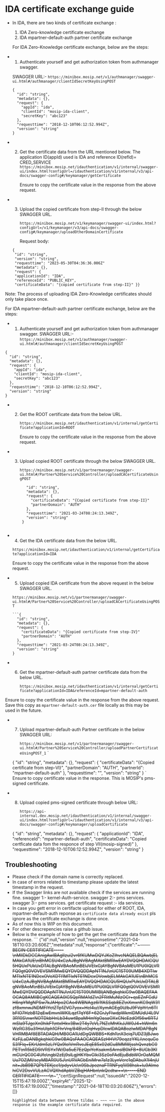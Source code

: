 # IDA certificate exchange guide 

- In IDA, there are two kinds of certificate exchange :
  1. IDA Zero-knowledge certificate exchange
  2. IDA mpartner-default-auth partner certificate exchange

  For IDA Zero-Knowledge certificate exchange, below are the steps: 
  
 * 1. Authenticate yourself and get authorization token from authmanager swagger.

	SWAGGER URL:- ```https://minibox.mosip.net/v1/authmanager/swagger-ui.html#/authmanager/clientIdSecretKeyUsingPOST ``` 
	```
	{
	  "id": "string",
	  "metadata": {},
	  "request": {
	    "appId": "ida",
	    "clientId": "mosip-ida-client",
	    "secretKey": "abc123"
	  },
	  "requesttime": "2018-12-10T06:12:52.994Z",
	  "version": "string"
	}
	```
  * 2. Get the certificate data from the URL mentioned below. The application ID(appId) used is IDA and reference ID(refId)= CRED_SERVICE
	```https://minibox.mosip.net/idauthentication/v1/internal/swagger-ui/index.html?configUrl=/idauthentication/v1/internal/v3/api-docs/swagger-config#/keymanager/getCertificate```
     
       Ensure to copy the certificate value in the response from the above request.
       
  * 3. Upload the copied certificate from step-II through the below SWAGGER URL.
       
       ```https://minibox.mosip.net/v1/keymanager/swagger-ui/index.html?configUrl=/v1/keymanager/v3/api-docs/swagger-config#/keymanager/uploadOtherDomainCertificate``` 
      
       Request body:
	```
	{
     "id": "string",
     "version": "string",
     "requesttime": "2023-05-30T04:36:36.006Z"
     "metadata": {},
     "request": {
     "applicationId": "IDA",
     "referenceId": "PUBLIC_KEY",
     "certificateData": "{copied certificate from step-II}" }}

 Note: The process of uploading IDA Zero-Knowledge certificates should only take place once.
 
For IDA mpartner-default-auth partner certificate exchange, below are the steps:
      
   * 1. Authenticate yourself and get authorization token from authmanager swagger.
      SWAGGER URL:- ```https://minibox.mosip.net/v1/authmanager/swagger-ui.html#/authmanager/clientIdSecretKeyUsingPOST ```
      
       
	{
	  "id": "string",
	  "metadata": {},
	  "request": {
	    "appId": "ida",
	    "clientId": "mosip-ida-client",
	    "secretKey": "abc123"
	  },
	  "requesttime": "2018-12-10T06:12:52.994Z",
	  "version": "string"
	}
	


  * 2. Get the ROOT certificate data from the below URL.
       
        ```https://minibox.mosip.net/idauthentication/v1/internal/getCertificate?applicationId=ROOT```

       Ensure to copy the certificate value in the response from the above request.

  * 3. Upload copied ROOT certificate through the below SWAGGER URL.
       
        ```https://minibox.mosip.net/v1/partnermanager/swagger-ui.html#/Partner%20Service%20Controller/uploadCACertificateUsingPOST ```
	
       ```{
          "id": "string",
          "metadata": {},
          "request": {
            "certificateData": "{Copied certificate from step-II}"
            "partnerDomain": "AUTH"
          },
          "requesttime": "2021-03-24T08:24:13.349Z",
          "version": "string"
        }
	```
	
  * 4. Get the IDA certificate data from the below URL.
      
      ```https://minibox.mosip.net/idauthentication/v1/internal/getCertificate?applicationId=IDA ```
      

     Ensure to copy the certificate value in the response from the above request. 
     
     
  * 5. Upload copied IDA certificate from the above request in the below SWAGGER URL.

    ```https://minibox.mosip.net/v1/partnermanager/swagger-ui.html#/Partner%20Service%20Controller/uploadCACertificateUsingPOST ```
      
        ```{
          "id": "string",
          "metadata": {},
          "request": {
            "certificateData": "{Copied certificate from step-IV}"
            "partnerDomain": "AUTH"
          },
          "requesttime": "2021-03-24T08:24:13.349Z",
          "version": "string"
        }
    
  * 6. Get the mpartner-default-auth partner certificate data from the below URL.

        ```https://minibox.mosip.net/idauthentication/v1/internal/getCertificate?applicationId=IDA&referenceId=mpartner-default-auth ```
       
Ensure to copy the certificate value in the response from the above request. Save this copy as `mpartner-default-auth.cer` file locally as this may be used in the future.

  * 7. Upload mpartner-default-auth Partner certificate in the below SWAGGER URL:
      
       ```https://minibox.mosip.net/v1/partnermanager/swagger-ui.html#/Partner%20Service%20Controller/uploadPartnerCertificateUsingPOST_1``` 
 `
 
    {
      "id": "string",
      "metadata": {},
      "request": {
        "certificateData": "{Copied certificate from step-VI}",
       "partnerDomain": "AUTH",
        "partnerId": "mpartner-default-auth"
        },
      "requesttime": "",
      "version": "string"
    }
`
    Ensure to copy certificate value in the response. This is  MOSIP's pms-signed certificate.

  * 8. Upload copied pms-signed certificate through below URL:

       ``` https://api-internal.dev.mosip.net/idauthentication/v1/internal/swagger-ui/index.html?configUrl=/idauthentication/v1/internal/v3/api-docs/swagger-config#/keymanager/uploadCertificate  ```
       
   
    {
      "id": "string",
      "metadata": {},
      "request": {
        "applicationId": "IDA",
        "referenceId": "mpartner-default-auth",
        "certificateData": "Copied certficate data fom the responce of step VII(mosip-signed)"
      },
      "requesttime": "2018-12-10T06:12:52.994Z",
      "version": "string"
    }
  


## Troubleshooting

- Please check if the domain name is correctly replaced.
- In case of errors related to timestamp please update the latest timestamp in the request.
- If the Swagger links are not available check if the services are running fine. 
	swagger 1:- kernel-Auth-service.
	swagger 2:- pms services.
	swagger 3:- pms services.
	get certificate request :- ida services.
- In case you gett error in certifacte upload for either of ROOT, IDA, mpartner-default-auth reponse as ```certificate data already exist``` pls ignore as the certifcate exchange is done once.
- As of now this is WIP on this document. 
- For other descrepencies raise a github issue.
- Below is the example of how to get the get the certificate data from the response.
        ```
	{"id":null,"version":null,"responsetime":"2021-04-18T10:03:20.606Z","metadata":null,"response":{"certificate":"~~~-----BEGIN CERTIFICATE-----\nMIIDkDCCAnigAwIBAgIIzui2vr6fKUMwDQYJKoZIhvcNAQELBQAwbjELMAkGA1UE\nBhMCSU4xCzAJBgNVBAgMAktBMRIwEAYDVQQHDAlCQU5HQUxPUkUxDTALBgNVBAoM\nBElJVEIxGjAYBgNVBAsMEU1PU0lQLVRFQ0gtQ0VOVEVSMRMwEQYDVQQDDApNT1NJ\nUC1ST09UMB4XDTIwMTIxNTE1NDcxOVoXDTI1MTIxNTE1NDcxOVowbjELMAkGA1UE\nBhMCSU4xCzAJBgNVBAgMAktBMRIwEAYDVQQHDAlCQU5HQUxPUkUxDTALBgNVBAoM\nBElJVEIxGjAYBgNVBAsMEU1PU0lQLVRFQ0gtQ0VOVEVSMRMwEQYDVQQDDApNT1NJ\nUC1ST09UMIIBIjANBgkqhkiG9w0BAQEFAAOCAQ8AMIIBCgKCAQEA0IG5QpRMA1dZ\n2FRitMuNlzOCr+qsEZnFGdUH6npYMgNPSw7kJAHpo2CAo4WBNAgz6i1fASSqb8EZ\nXmxnKC9qW31zf8xmnwJNDMFIYctZTp1ZVG7yox+HeI4u//XymAGEg0U/bJ9FVpYr\n6TIbFIO7HzbB12qEwEmvniWKILqzf7qY6F+62GrJyFIwdpWkmlDMUdU4L9V3R10S\nwrNOTDkbHnLb34uwtBpaMHmYgOasaOXxCNcEzdOf56w6RTJmSla9TJgeXn0hikF1\ntxlHkv3Bw2T4y7eVL7NZeMhKkJJW0J4+hWm6nWzRG3Su31HoUIph1GFhrVrq/84B\nlOqHvpDIcwIDAQABozIwMDAPBgNVHRMBAf8EBTADAQH/MB0GA1UdDgQWBBS+Kdh1\nX3eiq7UDZ3jBJwoKzFjLaDANBgkqhkiG9w0BAQsFAAOCAQEASzHHVt79eqzzYKLi\ncquGoS31Flq+EKrUdm5zLIYQx9lolVmRveJEqE85x02dGu8MMWjsshQvnzbG0PET\nR5kED5tVRSYx1W/Da5uE7EzQpiYeKsakmSArnslB0kFB+8UGb3KlmCUrQC0C4Ufo\ngbl2zEj9slLgjHKYbvGlki3Sz0oFAdEjuBdbWOrOaMQMUu7OZjMl/scyMBAR0U5J\nURVAGbEniMrw7a1z3LynVerc1qDAbuX1l4njUnit+JbB9B7QPbTEKjce1/pdyvUc\n9SbJpoznaFTRNFyq1iI98hsk+Iu9AImohiCV2DsvVULzACVQXhdApbVZBqjHAHbn\nkQcdtw==\n-----END CERTIFICATE-----\n~~~","certSignRequest":null,"issuedAt":"2020-12-15T15:47:19.000Z","expiryAt":"2025-12-15T15:47:19.000Z","timestamp":"2021-04-18T10:03:20.606Z"},"errors":[]}
	``` 
	highlighted data between three tildas - ~~~ ~~~ in the above response is the example certificate data required.
	

